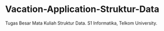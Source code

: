 # Vacation-Application-Struktur-Data
Tugas Besar Mata Kuliah Struktur Data. S1 Informatika, Telkom University.
